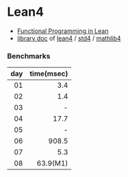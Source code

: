# Lean4
- [Functional Programming in Lean](https://lean-lang.org/functional_programming_in_lean/title.html#functional-programming-in-lean)
- [library doc](https://leanprover-community.github.io/mathlib4_docs) of [lean4](https://github.com/leanprover/lean4) / [std4](https://github.com/leanprover/std4) /
[mathlib4](https://github.com/leanprover-community/mathlib4)

### Benchmarks

|day|time(msec)|
|--:|---------:|
| 01|      3.4 |
| 02|      1.4 |
| 03|        - |
| 04|     17.7 |
| 05|        - |
| 06|    908.5 |
| 07|      5.3 |
| 08| 63.9(M1) |
